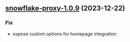 

## [snowflake-proxy-1.0.9](https://github.com/truecharts/charts/compare/snowflake-proxy-1.0.8...snowflake-proxy-1.0.9) (2023-12-22)

### Fix

- expose custom options for homepage integration
  
  